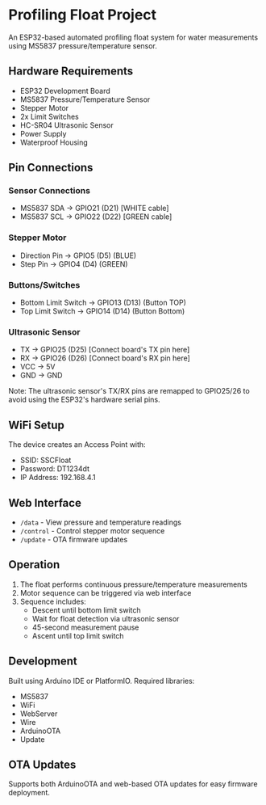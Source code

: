 # Profiling Float Project

An ESP32-based automated profiling float system for water measurements using MS5837 pressure/temperature sensor.

## Hardware Requirements

- ESP32 Development Board
- MS5837 Pressure/Temperature Sensor
- Stepper Motor
- 2x Limit Switches
- HC-SR04 Ultrasonic Sensor
- Power Supply
- Waterproof Housing

## Pin Connections

### Sensor Connections
- MS5837 SDA → GPIO21 (D21) [WHITE cable]
- MS5837 SCL → GPIO22 (D22) [GREEN cable]

### Stepper Motor
- Direction Pin → GPIO5 (D5) (BLUE)
- Step Pin → GPIO4 (D4) (GREEN)

### Buttons/Switches
- Bottom Limit Switch → GPIO13 (D13) (Button TOP)
- Top Limit Switch → GPIO14 (D14) (Button Bottom)

### Ultrasonic Sensor
- TX → GPIO25 (D25) [Connect board's TX pin here]
- RX → GPIO26 (D26) [Connect board's RX pin here]
- VCC → 5V
- GND → GND

Note: The ultrasonic sensor's TX/RX pins are remapped to GPIO25/26 to avoid using the ESP32's hardware serial pins.

## WiFi Setup

The device creates an Access Point with:
- SSID: SSCFloat
- Password: DT1234dt
- IP Address: 192.168.4.1

## Web Interface

- `/data` - View pressure and temperature readings
- `/control` - Control stepper motor sequence
- `/update` - OTA firmware updates

## Operation

1. The float performs continuous pressure/temperature measurements
2. Motor sequence can be triggered via web interface
3. Sequence includes:
   - Descent until bottom limit switch
   - Wait for float detection via ultrasonic sensor
   - 45-second measurement pause
   - Ascent until top limit switch

## Development

Built using Arduino IDE or PlatformIO. Required libraries:
- MS5837
- WiFi
- WebServer
- Wire
- ArduinoOTA
- Update

## OTA Updates

Supports both ArduinoOTA and web-based OTA updates for easy firmware deployment.